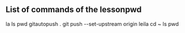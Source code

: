 
## List of commands of the lessonpwd
la
ls
pwd
gitautopush . 
git push --set-upstream origin leila 
cd ~
ls
pwd

